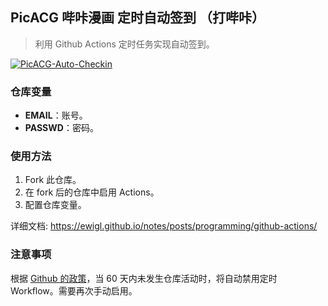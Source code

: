 ## PicACG 哔咔漫画 定时自动签到 （打哔咔）

> 利用 Github Actions 定时任务实现自动签到。

[![PicACG-Auto-Checkin](https://github.com/ewigl/picacg-auto-checkin/actions/workflows/Checkin.yml/badge.svg)](https://github.com/ewigl/picacg-auto-checkin/actions/workflows/Checkin.yml)

### 仓库变量

- **EMAIL**：账号。
- **PASSWD**：密码。

### 使用方法

1. Fork 此仓库。
2. 在 fork 后的仓库中启用 Actions。
3. 配置仓库变量。

详细文档: https://ewigl.github.io/notes/posts/programming/github-actions/

### 注意事项

根据 [Github 的政策](https://docs.github.com/zh/actions/managing-workflow-runs-and-deployments/managing-workflow-runs/disabling-and-enabling-a-workflow?tool=webui)，当 60 天内未发生仓库活动时，将自动禁用定时 Workflow。需要再次手动启用。
